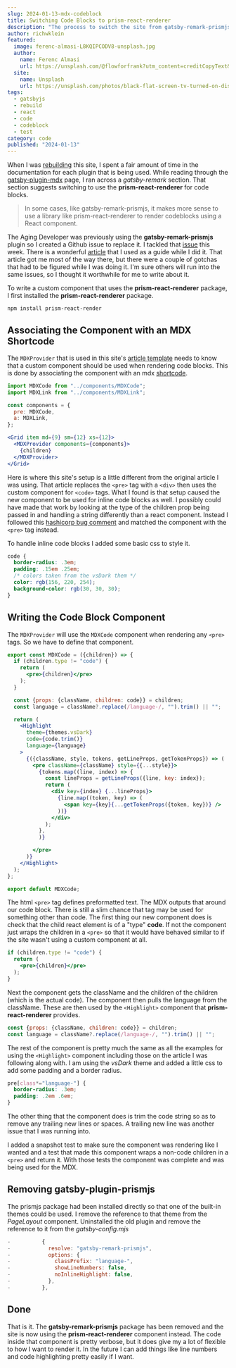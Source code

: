 ```yaml
---
slug: 2024-01-13-mdx-codeblock
title: Switching Code Blocks to prism-react-renderer
description: "The process to switch the site from gatsby-remark-prismjs to prism-react-renderer"
author: richwklein
featured:
  image: ferenc-almasi-L8KQIPCODV8-unsplash.jpg
  author:
    name: Ferenc Almasi
    url: https://unsplash.com/@flowforfrank?utm_content=creditCopyText&utm_medium=referral&utm_source=unsplash
  site:
    name: Unsplash
    url: https://unsplash.com/photos/black-flat-screen-tv-turned-on-displaying-unk-L8KQIPCODV8?utm_content=creditCopyText&utm_medium=referral&utm_source=unsplash
tags:
  - gatsbyjs
  - rebuild
  - react
  - code
  - codeblock
  - test
category: code
published: "2024-01-13"
---
```


When I was [rebuilding](/article/2023-12-31-gatsby-rebuild) this site, I spent a fair amount of time in the documentation for each plugin that is being used. While reading through the [gatsby-plugin-mdx](https://www.gatsbyjs.com/plugins/gatsby-plugin-mdx/?=mdx#gatsby-plugin-mdx) page, I ran across a *gatsby-remark* section. That section suggests switching to use the **prism-react-renderer** for code blocks.

> In some cases, like gatsby-remark-prismjs, it makes more sense to use a library like prism-react-renderer to render codeblocks using a React component.

The Aging Developer was previously using the **gatsby-remark-prismjs** plugin so I created a Github issue to replace it. I tackled that [issue](https://github.com/richwklein/agingdeveloper/issues/572) this week. There is a wonderful [article](https://prince.dev/prism-react-renderer) that I used as a guide while I did it. That article got me most of the way there, but there were a couple of gotchas that had to be figured while I was doing it. I'm sure others will run into the same issues, so I thought it worthwhile for me to write about it. 

To write a custom component that uses the **prism-react-renderer** package, I first installed the **prism-react-renderer** package.

```shell
npm install prism-react-render
```

## Associating the Component with an MDX Shortcode

The `MDXProvider` that is used in this site's [article template](https://github.com/richwklein/agingdeveloper/blob/main/src/templates/article.jsx) needs to know that a custom component should be used when rendering code blocks. This is done by associating the component with an mdx [shortcode](https://mdxjs.com/table-of-components).

```jsx
import MDXCode from "../components/MDXCode";
import MDXLink from "../components/MDXLink";

const components = {
  pre: MDXCode,
  a: MDXLink,
};

<Grid item md={9} sm={12} xs={12}>
  <MDXProvider components={components}>
    {children}
  </MDXProvider>
</Grid>
```

Here is where this site's setup is a little different from the original article I was using. That article replaces the `<pre>` tag with a `<div>` then uses the custom component for `<code>` tags. What I found is that setup caused the new component to be used for inline code blocks as well. I possibly could have made that work by looking at the type of the children prop being passed in and handling a string differently than a react component. Instead I followed this [hashicorp bug comment](https://github.com/hashicorp/next-mdx-remote/issues/244#issuecomment-1061832370) and matched the component with the `<pre>` tag instead.

To handle inline code blocks I added some basic css to style it.

```css
code {
  border-radius: .3em;
  padding: .15em .25em;
  /* colors taken from the vsDark them */
  color: rgb(156, 220, 254); 
  background-color: rgb(30, 30, 30);
}
```

## Writing the Code Block Component

The `MDXProvider` will use the `MDXCode` component when rendering any `<pre>` tags. So we have to define that component.

```jsx
export const MDXCode = ({children}) => {
  if (children.type != "code") {
    return (
      <pre>{children}</pre>
    );
  }

  const {props: {className, children: code}} = children;
  const language = className?.replace(/language-/, "").trim() || "";

  return (
    <Highlight
      theme={themes.vsDark}
      code={code.trim()}
      language={language}
    >
      {({className, style, tokens, getLineProps, getTokenProps}) => (
        <pre className={className} style={{...style}}>
          {tokens.map((line, index) => {
            const lineProps = getLineProps({line, key: index});
            return (
              <div key={index} {...lineProps}>
                {line.map((token, key) => (
                  <span key={key}{...getTokenProps({token, key})} />
                ))}
              </div>
            );
          },
          )}

        </pre>
      )}
    </Highlight>
  );
};

export default MDXCode;
```

The html `<pre>` tag defines preformatted text. The MDX outputs that around our code block. There is still a slim chance that tag may be used for something other than code. The first thing our new component does is check that the child react element is of a "type" **code**. If not the component just wraps the children in a `<pre>` so that it would have behaved similar to if the site wasn't using a custom component at all.

```jsx
if (children.type != "code") {
  return (
    <pre>{children}</pre>
  );
}
```

Next the component gets the className and the children of the children (which is the actual code). The component then pulls the language from the className. These are then used by the `<Highlight>` component that **prism-react-renderer** provides. 

```jsx
const {props: {className, children: code}} = children;
const language = className?.replace(/language-/, "").trim() || "";
```

The rest of the component is pretty much the same as all the examples for using the `<Highlight>` component including those on the article I was following along with. I am using the *vsDark* theme and added a little css to add some padding and a border radius.

```css
pre[class*="language-"] {
  border-radius: .3em;
  padding: .2em .6em;
}
```

The other thing that the component does is trim the code string so as to remove any trailing new lines or spaces. A trailing new line was another issue that I was running into. 

I added a snapshot test to make sure the component was rendering like I wanted and a test that made this component wraps a non-code children in a `<pre>` and return it. With those tests the component was complete and was being used for the MDX.  

## Removing gatsby-plugin-prismjs

The prismjs package had been installed directly so that one of the built-in themes could be used. I remove the reference to that theme from the *PageLayout* component. Uninstalled the old plugin and remove the reference to it from the *gatsby-config.mjs*

```js
-          {
-            resolve: "gatsby-remark-prismjs",
-            options: {
-              classPrefix: "language-",
-              showLineNumbers: false,
-              noInlineHighlight: false,
-            },
-          },
```

## Done

That is it. The **gatsby-remark-prismjs** package has been removed and the site is now using the **prism-react-renderer** component instead. The code inside that component is pretty verbose, but it does give my a lot of flexible to how I want to render it. In the future I can add things like line numbers and code highlighting pretty easily if I want.
